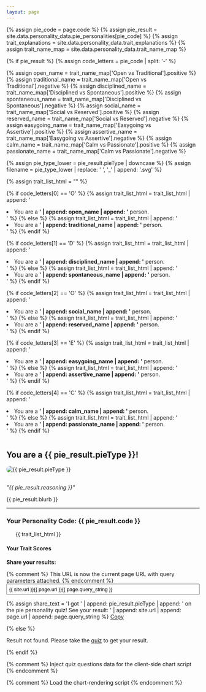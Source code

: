 ```yaml
---
layout: page
---
```


{% assign pie_code = page.code %}
{% assign pie_result = site.data.personality_data.pie_personalities[pie_code] %}
{% assign trait_explanations = site.data.personality_data.trait_explanations %}
{% assign trait_name_map = site.data.personality_data.trait_name_map %}

{% if pie_result %}
  {% assign code_letters = pie_code | split: '-' %}
  
  {% assign open_name = trait_name_map['Open vs Traditional'].positive %}
  {% assign traditional_name = trait_name_map['Open vs Traditional'].negative %}
  {% assign disciplined_name = trait_name_map['Disciplined vs Spontaneous'].positive %}
  {% assign spontaneous_name = trait_name_map['Disciplined vs Spontaneous'].negative %}
  {% assign social_name = trait_name_map['Social vs Reserved'].positive %}
  {% assign reserved_name = trait_name_map['Social vs Reserved'].negative %}
  {% assign easygoing_name = trait_name_map['Easygoing vs Assertive'].positive %}
  {% assign assertive_name = trait_name_map['Easygoing vs Assertive'].negative %}
  {% assign calm_name = trait_name_map['Calm vs Passionate'].positive %}
  {% assign passionate_name = trait_name_map['Calm vs Passionate'].negative %}

  {% assign pie_type_lower = pie_result.pieType | downcase %}
  {% assign filename = pie_type_lower | replace: ' ', '_' | append: '.svg' %}

  {% assign trait_list_html = "" %}
  
  {% if code_letters[0] == 'O' %}
    {% assign trait_list_html = trait_list_html | append: '<li>You are a **' | append: open_name | append: '** person.</li>' %}
  {% else %}
    {% assign trait_list_html = trait_list_html | append: '<li>You are a **' | append: traditional_name | append: '** person.</li>' %}
  {% endif %}
  
  {% if code_letters[1] == 'D' %}
    {% assign trait_list_html = trait_list_html | append: '<li>You are a **' | append: disciplined_name | append: '** person.</li>' %}
  {% else %}
    {% assign trait_list_html = trait_list_html | append: '<li>You are a **' | append: spontaneous_name | append: '** person.</li>' %}
  {% endif %}

  {% if code_letters[2] == 'O' %}
    {% assign trait_list_html = trait_list_html | append: '<li>You are a **' | append: social_name | append: '** person.</li>' %}
  {% else %}
    {% assign trait_list_html = trait_list_html | append: '<li>You are a **' | append: reserved_name | append: '** person.</li>' %}
  {% endif %}
  
  {% if code_letters[3] == 'E' %}
    {% assign trait_list_html = trait_list_html | append: '<li>You are a **' | append: easygoing_name | append: '** person.</li>' %}
  {% else %}
    {% assign trait_list_html = trait_list_html | append: '<li>You are a **' | append: assertive_name | append: '** person.</li>' %}
  {% endif %}
  
  {% if code_letters[4] == 'C' %}
    {% assign trait_list_html = trait_list_html | append: '<li>You are a **' | append: calm_name | append: '** person.</li>' %}
  {% else %}
    {% assign trait_list_html = trait_list_html | append: '<li>You are a **' | append: passionate_name | append: '** person.</li>' %}
  {% endif %}

  <div class="result-container" style="margin-top: 3em;">
    <h2>You are a {{ pie_result.pieType }}!</h2>
    <img src="https://assets.qtpi.app/cutie_pie/{{ filename }}" alt="{{ pie_result.pieType }}" style="max-width: 100%; height: auto; border-radius: 8px; margin-bottom: 1rem;">
    <p><em>"{{ pie_result.reasoning }}"</em></p>
    <p>{{ pie_result.blurb }}</p>
    <hr>
    <h3>Your Personality Code: {{ pie_result.code }}</h3>
    <ul>
      {{ trait_list_html }}
    </ul>
    <h4>Your Trait Scores</h4>
    <canvas id="score-bar-chart" width="400" height="200"></canvas>
    <p><strong>Share your results:</strong></p>
    <div style="margin-bottom: 10px;">
        {% comment %} This URL is now the current page URL with query parameters attached. {% endcomment %}
        <input id="share-url" type="text" value="{{ site.url }}{{ page.url }}{{ page.query_string }}" readonly style="width: 100%; padding: 5px;">
    </div>
    <p>
        {% assign share_text = 'I got ' | append: pie_result.pieType | append: ' on the pie personality quiz! See your result: ' | append: site.url | append: page.url | append: page.query_string %}
        <a href="https://twitter.com/intent/tweet?text={{ share_text | url_encode }}" target="_blank" class="fa-stack">
            <i class="fa-brands fa-x-twitter fa-stack-1x"></i>
        </a>
        <a href="https://bsky.app/intent/compose?text={{ share_text | url_encode }}" target="_blank" class="fa-stack">
            <i class="fa-brands fa-bluesky fa-stack-1x"></i>
        </a>
        <a href="https://www.threads.net/share?text={{ share_text | url_encode }}" target="_blank" class="fa-stack">
            <i class="fa-brands fa-threads fa-stack-1x"></i>
        </a>
        <a href="https://mastodon.social/share?text={{ share_text | url_encode }}" target="_blank" class="fa-stack">
            <i class="fa-brands fa-mastodon fa-stack-1x"></i>
        </a>
        <a href="javascript:void(0);" onclick="navigator.clipboard.writeText('{{ site.url }}{{ page.url }}{{ page.query_string }}'); alert('Link copied!');" title="Copy link"><i class="fa-solid fa-copy"></i> Copy</a>
    </p>
  </div>
{% else %}
  <p>Result not found. Please take the <a href="/quiz">quiz</a> to get your result.</p>
{% endif %}

{% comment %} Inject quiz questions data for the client-side chart script {% endcomment %}
<script>
    window.quizQuestionsData = [
    {% for question in site.data.personality_quiz.questions %}
        { scale: "{{ question.scale }}", direction: "{{ question.direction }}" }{% unless forloop.last %},{% endunless %}
    {% endfor %}
    ];
</script>

{% comment %} Load the chart-rendering script {% endcomment %}
<script src="https://cdn.jsdelivr.net/npm/chart.js"></script>
<script src="{{ '/assets/js/pie_result_script.js' | relative_url }}"></script>